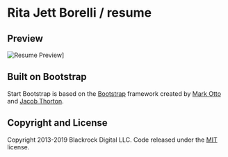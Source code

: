 # Rita Jett Borelli / resume

## Preview
![Resume Preview](https://github.com/ritajett/ritajett.github.io/blob/master/img/ResumePreview.png?raw=true)]


## Built on Bootstrap
Start Bootstrap is based on the [Bootstrap](http://getbootstrap.com/) framework created by [Mark Otto](https://twitter.com/mdo) and [Jacob Thorton](https://twitter.com/fat).

## Copyright and License

Copyright 2013-2019 Blackrock Digital LLC. Code released under the [MIT](https://github.com/BlackrockDigital/startbootstrap-resume/blob/gh-pages/LICENSE) license.
